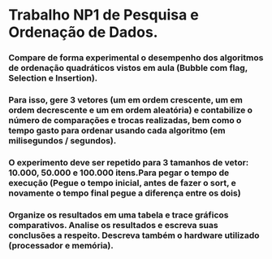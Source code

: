# Trabalho NP1 de Pesquisa e Ordenação de Dados.

### Compare de forma experimental o desempenho dos algoritmos de ordenação quadráticos vistos em aula (Bubble com flag, Selection e Insertion).

###
 
### Para isso, gere 3 vetores (um em ordem crescente, um em ordem decrescente e um em ordem aleatória) e contabilize o número de comparações e trocas realizadas, bem como o tempo gasto para ordenar usando cada algoritmo (em milisegundos / segundos).

###
 
### O experimento deve ser repetido para 3 tamanhos de vetor: 10.000, 50.000 e 100.000 itens.Para pegar o tempo de execução (Pegue o tempo inicial, antes de fazer o sort, e novamente o tempo final pegue a diferença entre os dois) 

###
 
### Organize os resultados em uma tabela e trace gráficos comparativos. Analise os resultados e escreva suas conclusões a respeito. Descreva também o hardware utilizado (processador e memória).